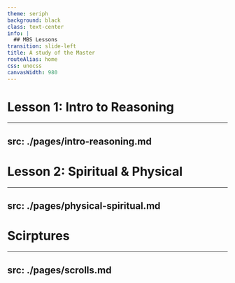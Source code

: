 ```yaml
---
theme: seriph
background: black
class: text-center
info: |
  ## MBS Lessons
transition: slide-left
title: A study of the Master
routeAlias: home
css: unocss
canvasWidth: 980
---
```


# Lesson 1: Intro to Reasoning

---
src: ./pages/intro-reasoning.md
---

# Lesson 2: Spiritual & Physical

---
src: ./pages/physical-spiritual.md
---

# Scirptures

---
src: ./pages/scrolls.md
---
